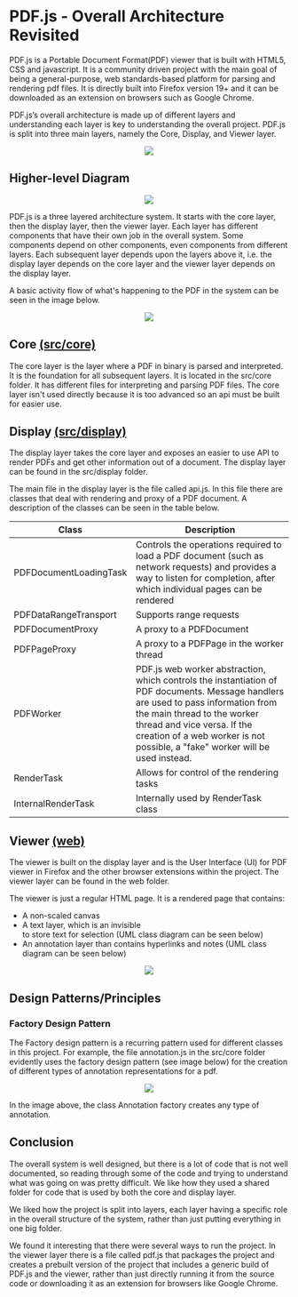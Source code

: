 # PDF.js - Overall Architecture Revisited

PDF.js is a Portable Document Format(PDF) viewer that is built with HTML5, CSS and javascript. It is a community driven project with the main goal of being a general-purpose, web standards-based platform for parsing and rendering pdf files. It is directly built into Firefox version 19+ and it can be downloaded as an extension on browsers such as Google Chrome.

PDF.js’s overall architecture is made up of different layers and understanding each layer is key to understanding the overall project. PDF.js is split into three main layers, namely the Core, Display, and Viewer layer.

<div align="center">
    <img src="../Images/LayeredArchitecture.svg"/>
</div>

## Higher-level Diagram

<div align="center">
    <img src="../Images/Overall_Architecture.png"/>
</div>

PDF.js is a three layered architecture system. It starts with the core layer, then the display layer, then the viewer layer. Each layer has different components that have their own job in the overall system. Some components depend on other components, even components from different layers. Each subsequent layer depends upon the layers above it, i.e. the display layer depends on the core layer and the viewer layer depends on the display layer.

A basic activity flow of what's happening to the PDF in the system can be seen in the image below.

<div align="center">
    <img src="../Images/flow.png"/>
</div>

## Core [(src/core)](https://github.com/CSCD01-team32/pdf.js/blob/af8d0b9597ccd0e020910eafd74dd6ad140db520/src/core)

The core layer is the layer where a PDF in binary is parsed and interpreted. It is the foundation for all subsequent layers. It is located in the src/core folder. It has different files for interpreting and parsing PDF files. The core layer isn't used directly because it is too advanced so an api must be built for easier use.

## Display [(src/display)](https://github.com/CSCD01-team32/pdf.js/blob/af8d0b9597ccd0e020910eafd74dd6ad140db520/src/display)

The display layer takes the core layer and exposes an easier to use API to render PDFs and get other information out of a document. The display layer can be found in the src/display folder.

The main file in the display layer is the file called api.js. In this file there are classes that deal with rendering and proxy of a PDF document. A description of the classes can be seen in the table below.

| **Class** | **Description** |
|-------|-------------|
|PDFDocumentLoadingTask       |Controls the operations required to load a PDF document (such as network requests) and provides a way to listen for completion, after which individual pages can be rendered             |
|PDFDataRangeTransport       |Supports range requests             |
|PDFDocumentProxy       |A proxy to a PDFDocument|
|PDFPageProxy       |A proxy to a PDFPage in the worker thread             |
|PDFWorker       |PDF.js web worker abstraction, which controls the instantiation of PDF documents. Message handlers are used to pass information from the main thread to the worker thread and vice versa. If the creation of a web worker is not possible, a "fake" worker will be used instead.             |
|RenderTask       |Allows for control of the rendering tasks             |
|InternalRenderTask       |Internally used by RenderTask class             |

## Viewer [(web)](https://github.com/CSCD01-team32/pdf.js/blob/af8d0b9597ccd0e020910eafd74dd6ad140db520/web)

The viewer is built on the display layer and is the User Interface (UI) for PDF viewer in Firefox and the other browser extensions within the project. The viewer layer can be found in the web folder.

The viewer is just a regular HTML page. It is a rendered page that contains:

- A non-scaled canvas
- A text layer, which is an invisible <div> to store text for selection (UML class diagram can be seen below)
- An annotation layer than contains hyperlinks and notes (UML class diagram can be seen below)

<div align="center">
    <img src="../Images/Architecture.png"/>
</div>

## Design Patterns/Principles

### Factory Design Pattern

The Factory design pattern is a recurring pattern used for different classes in this project. For example, the file annotation.js in the src/core folder evidently uses the factory design pattern (see image below) for the creation of different types of annotation representations for a pdf.

<div align="center">
    <img src="../Images/Annotation.png"/>
</div>

In the image above, the class Annotation factory creates any type of annotation.

## Conclusion

The overall system is well designed, but there is a lot of code that is not well documented, so reading through some of the code and trying to understand what was going on was pretty difficult. We like how they used a shared folder for code that is used by both the core and display layer.

We liked how the project is split into layers, each layer having a specific role in the overall structure of the system, rather than just putting everything in one big folder.

We found it interesting that there were several ways to run the project. In the viewer layer there is a file called pdf.js that packages the project and creates a prebuilt version of the project that includes a generic build of PDF.js and the viewer, rather than just directly running it from the source code or downloading it as an extension for browsers like Google Chrome.

